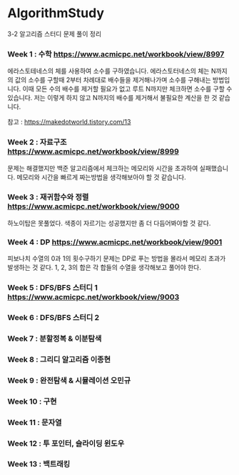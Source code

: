 # AlgorithmStudy

3-2 알고리즘 스터디 문제 풀이 정리


### Week 1 : 수학 https://www.acmicpc.net/workbook/view/8997

에라스토테네스의 체를 사용하여 소수를 구하였습니다.
에라스토터네스의 체는 N까지의 값의 소수를 구할때 2부터 차례대로 배수들을 제거해나가며 소수를 구해내는 방법입니다.
이때 모든 수의 배수를 제거할 필요가 없고 루트 N까지만 체크하면 소수를 구할 수 있습니다.
저는 이렇게 하지 않고 N까지의 배수를 제거해서 불필요한 계산을 한 것 같습니다. 

참고 : https://makedotworld.tistory.com/13

### Week 2 : 자료구조 https://www.acmicpc.net/workbook/view/8999 

문제는 해결했지만 백준 알고리즘에서 체크하는 메모리와 시간을 초과하여 실패했습니다.
메모리와 시간을 빠르게 짜는방법을 생각해보아야 할 것 같습니다.

### Week 3 : **재귀함수와 정렬** https://www.acmicpc.net/workbook/view/9000 

하노이탑은 못풀었다.
색종이 자르기는 성공했지만 좀 더 다듬어봐야할 것 같다.

### Week 4 : DP https://www.acmicpc.net/workbook/view/9001 

피보나치 수열의 0과 1의 횟수구하기 문제는 DP로 푸는 방법을 몰라서 메모리 초과가 발생하는 것 같다.
1, 2, 3의 합은 각 합들의 수열을 생각해보고 풀어야 한다.

### Week 5 : **DFS/BFS 스터디 1** https://www.acmicpc.net/workbook/view/9003

### Week 6 : DFS/BFS 스터디 2 

### Week 7 : 분할정복 & 이분탐색 

### Week 8 : 그리디 알고리즘 이종현

### Week 9 : 완전탐색 & 시뮬레이션 오민규

### Week 10 : 구현

### Week 11 : 문자열

### Week 12 : 투 포인터, 슬라이딩 윈도우

### Week 13 : 백트래킹